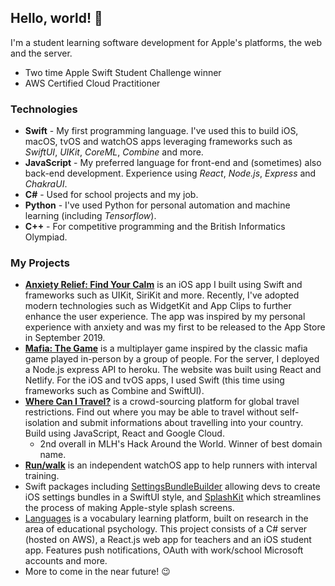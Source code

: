 ## Hello, world! 👋

I'm a student learning software development for Apple's platforms, the web and the server.

- Two time Apple Swift Student Challenge winner
- AWS Certified Cloud Practitioner

### Technologies

- **Swift** - My first programming language. I've used this to build iOS, macOS, tvOS and watchOS apps leveraging frameworks such as *SwiftUI*, *UIKit*, *CoreML*, *Combine* and more.
- **JavaScript** - My preferred language for front-end and (sometimes) also back-end development. Experience using *React*, *Node.js*, *Express* and *ChakraUI*.
- **C#** - Used for school projects and my job.
- **Python** - I've used Python for personal automation and machine learning (including *Tensorflow*).
- **C++** - For competitive programming and the British Informatics Olympiad.

### My Projects

- [**Anxiety Relief: Find Your Calm**](https://anxietyrelief.benrobinson.dev) is an iOS app I built using Swift and frameworks such as UIKit, SiriKit and more. Recently, I've adopted modern technologies such as WidgetKit and App Clips to further enhance the user experience. The app was inspired by my personal experience with anxiety and was my first to be released to the App Store in September 2019.
- [**Mafia: The Game**](https://mafiathegame.benrobinson.dev) is a multiplayer game inspired by the classic mafia game played in-person by a group of people. For the server, I deployed a Node.js express API to heroku. The website was built using React and Netlify. For the iOS and tvOS apps, I used Swift (this time using frameworks such as Combine and SwiftUI).
- [**Where Can I Travel?**](https://wherecanitravel.benrobinson.dev) is a crowd-sourcing platform for global travel restrictions. Find out where you may be able to travel without self-isolation and submit informations about travelling into your country. Build using JavaScript, React and Google Cloud. 
  - 2nd overall in MLH's Hack Around the World. Winner of best domain name.
- [**Run/walk**](https://runwalk.benrobinson.dev) is an independent watchOS app to help runners with interval training.
- Swift packages including [SettingsBundleBuilder](https://github.com/benrobinson16/SettingsBundleBuilder) allowing devs to create iOS settings bundles in a SwiftUI style, and [SplashKit](https://github.com/benrobinson16/SplashKit) which streamlines the process of making Apple-style splash screens.
- [Languages](https://github.com/benrobinson16/languages) is a vocabulary learning platform, built on research in the area of educational psychology. This project consists of a C# server (hosted on AWS), a React.js web app for teachers and an iOS student app. Features push notifications, OAuth with work/school Microsoft accounts and more.
- More to come in the near future! 😉
